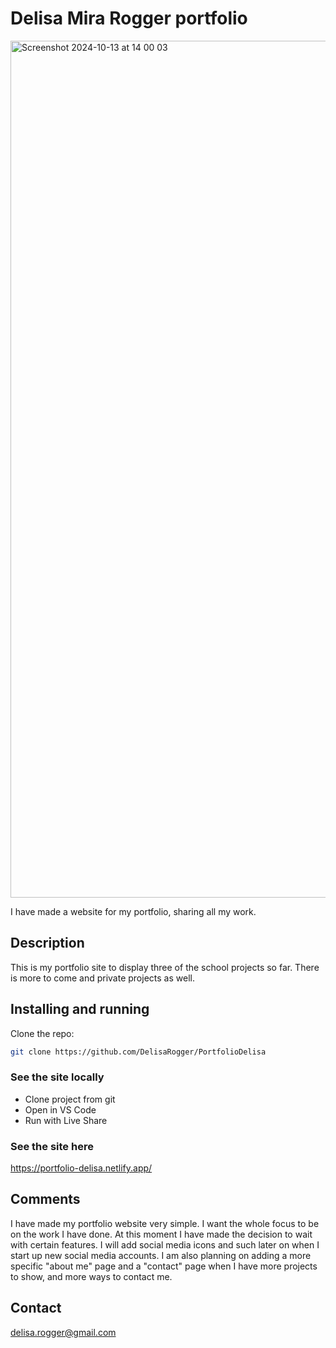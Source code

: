 # Delisa Mira Rogger portfolio

<img width="1371" alt="Screenshot 2024-10-13 at 14 00 03" src="https://github.com/user-attachments/assets/0abd54d2-2d89-46d2-92b5-7d1710ed215c">


I have made a website for my portfolio, sharing all my work.

## Description

This is my portfolio site to display three of the school projects so far. There is more to come and private projects as well.

## Installing and running

Clone the repo:

```bash
git clone https://github.com/DelisaRogger/PortfolioDelisa
```

### See the site locally

- Clone project from git
- Open in VS Code
- Run with Live Share


### See the site here

https://portfolio-delisa.netlify.app/

## Comments

I have made my portfolio website very simple. I want the whole focus to be on the work I have done. At this moment I have made the decision to wait with certain features. I will add social media icons and such later on when I start up new social media accounts. I am also planning on adding a more specific "about me" page and a "contact" page when I have more projects to show, and more ways to contact me.

## Contact

delisa.rogger@gmail.com
